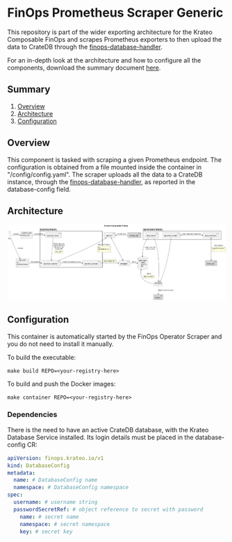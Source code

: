 # FinOps Prometheus Scraper Generic
This repository is part of the wider exporting architecture for the Krateo Composable FinOps and scrapes Prometheus exporters to then upload the data to CrateDB through the [finops-database-handler](https://github.com/krateoplatformops/finops-database-handler).

For an in-depth look at the architecture and how to configure all the components, download the summary document [here](https://github.com/krateoplatformops/finops-operator-exporter/resources/Krateo_Composable_FinOps___Full.pdf).

## Summary
1. [Overview](#overview)
2. [Architecture](#architecture)
3. [Configuration](#configuration)

## Overview
This component is tasked with scraping a given Prometheus endpoint. The configuration is obtained from a file mounted inside the container in "/config/config.yaml". The scraper uploads all the data to a CrateDB instance, through the [finops-database-handler](https://github.com/krateoplatformops/finops-database-handler), as reported in the database-config field.

## Architecture
![Krateo Composable FinOps Prometheus Scraper Generic](resources/images/KCF-scraper.png)

## Configuration
This container is automatically started by the FinOps Operator Scraper and you do not need to install it manually.

To build the executable: 
```
make build REPO=<your-registry-here>
```

To build and push the Docker images:
```
make container REPO=<your-registry-here>
```

### Dependencies
There is the need to have an active CrateDB database, with the Krateo Database Service installed. Its login details must be placed in the database-config CR:
```yaml
apiVersion: finops.krateo.io/v1
kind: DatabaseConfig
metadata:
  name: # DatabaseConfig name
  namespace: # DatabaseConfig namespace
spec:
  username: # username string
  passwordSecretRef: # object reference to secret with password
    name: # secret name
    namespace: # secret namespace
    key: # secret key
```